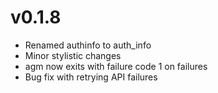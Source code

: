 # v0.1.8

* Renamed authinfo to auth_info
* Minor stylistic changes
* agm now exits with failure code 1 on failures
* Bug fix with retrying API failures
